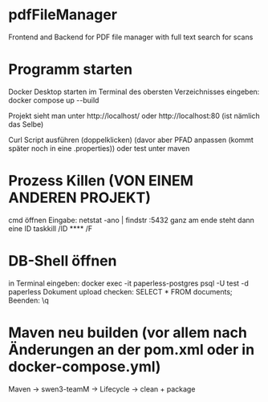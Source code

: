 # pdfFileManager
Frontend and Backend for PDF file manager with full text search for scans

# Programm starten
Docker Desktop starten
im Terminal des obersten Verzeichnisses eingeben: docker compose up --build

Projekt sieht man unter http://localhost/ oder http://localhost:80 (ist nämlich das Selbe)

Curl Script ausführen (doppelklicken) (davor aber PFAD anpassen (kommt später noch in eine .properties))
oder test unter maven

# Prozess Killen (VON EINEM ANDEREN PROJEKT)
cmd öffnen
Eingabe: netstat -ano | findstr :5432
ganz am ende steht dann eine ID
taskkill /ID **** /F

# DB-Shell öffnen
in Terminal eingeben: docker exec -it paperless-postgres psql -U test -d paperless
Dokument upload checken: SELECT * FROM documents;
Beenden: \q

# Maven neu builden (vor allem nach Änderungen an der pom.xml oder in docker-compose.yml)
Maven -> swen3-teamM -> Lifecycle -> clean + package
